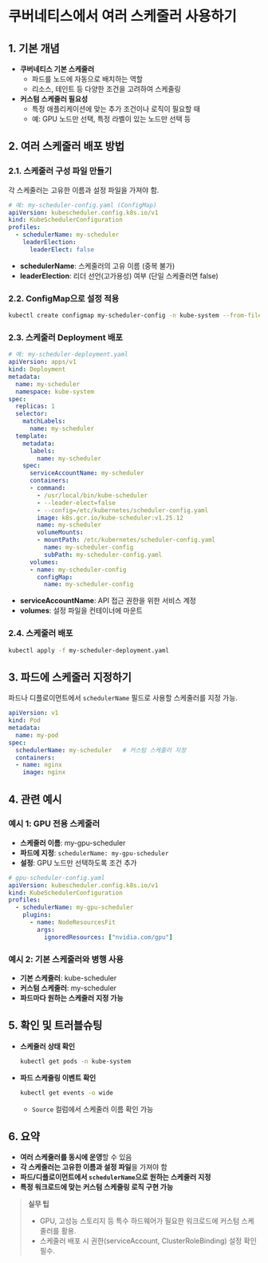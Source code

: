 
# 쿠버네티스에서 여러 스케줄러 사용하기

## 1. 기본 개념

- **쿠버네티스 기본 스케줄러**  
  - 파드를 노드에 자동으로 배치하는 역할  
  - 리소스, 테인트 등 다양한 조건을 고려하여 스케줄링
- **커스텀 스케줄러 필요성**  
  - 특정 애플리케이션에 맞는 추가 조건이나 로직이 필요할 때  
  - 예: GPU 노드만 선택, 특정 라벨이 있는 노드만 선택 등

## 2. 여러 스케줄러 배포 방법

### 2.1. 스케줄러 구성 파일 만들기

각 스케줄러는 고유한 이름과 설정 파일을 가져야 함.

```yaml
# 예: my-scheduler-config.yaml (ConfigMap)
apiVersion: kubescheduler.config.k8s.io/v1
kind: KubeSchedulerConfiguration
profiles:
  - schedulerName: my-scheduler
    leaderElection:
      leaderElect: false
```
- **schedulerName**: 스케줄러의 고유 이름 (중복 불가)
- **leaderElection**: 리더 선언(고가용성) 여부 (단일 스케줄러면 false)

### 2.2. ConfigMap으로 설정 적용

```bash
kubectl create configmap my-scheduler-config -n kube-system --from-file=my-scheduler-config.yaml
```

### 2.3. 스케줄러 Deployment 배포

```yaml
# 예: my-scheduler-deployment.yaml
apiVersion: apps/v1
kind: Deployment
metadata:
  name: my-scheduler
  namespace: kube-system
spec:
  replicas: 1
  selector:
    matchLabels:
      name: my-scheduler
  template:
    metadata:
      labels:
        name: my-scheduler
    spec:
      serviceAccountName: my-scheduler
      containers:
      - command:
        - /usr/local/bin/kube-scheduler
        - --leader-elect=false
        - --config=/etc/kubernetes/scheduler-config.yaml
        image: k8s.gcr.io/kube-scheduler:v1.25.12
        name: my-scheduler
        volumeMounts:
        - mountPath: /etc/kubernetes/scheduler-config.yaml
          name: my-scheduler-config
          subPath: my-scheduler-config.yaml
      volumes:
      - name: my-scheduler-config
        configMap:
          name: my-scheduler-config
```

- **serviceAccountName**: API 접근 권한을 위한 서비스 계정
- **volumes**: 설정 파일을 컨테이너에 마운트

### 2.4. 스케줄러 배포

```bash
kubectl apply -f my-scheduler-deployment.yaml
```

## 3. 파드에 스케줄러 지정하기

파드나 디플로이먼트에서 `schedulerName` 필드로 사용할 스케줄러를 지정 가능.

```yaml
apiVersion: v1
kind: Pod
metadata:
  name: my-pod
spec:
  schedulerName: my-scheduler   # 커스텀 스케줄러 지정
  containers:
  - name: nginx
    image: nginx
```

## 4. 관련 예시

### 예시 1: GPU 전용 스케줄러

- **스케줄러 이름**: my-gpu-scheduler
- **파드에 지정**: `schedulerName: my-gpu-scheduler`
- **설정**: GPU 노드만 선택하도록 조건 추가

```yaml
# gpu-scheduler-config.yaml
apiVersion: kubescheduler.config.k8s.io/v1
kind: KubeSchedulerConfiguration
profiles:
  - schedulerName: my-gpu-scheduler
    plugins:
      - name: NodeResourcesFit
        args:
          ignoredResources: ["nvidia.com/gpu"]
```

### 예시 2: 기본 스케줄러와 병행 사용

- **기본 스케줄러**: kube-scheduler
- **커스텀 스케줄러**: my-scheduler
- **파드마다 원하는 스케줄러 지정 가능**

## 5. 확인 및 트러블슈팅

- **스케줄러 상태 확인**
  ```bash
  kubectl get pods -n kube-system
  ```
- **파드 스케줄링 이벤트 확인**
  ```bash
  kubectl get events -o wide
  ```
  - `Source` 컬럼에서 스케줄러 이름 확인 가능

## 6. 요약

- **여러 스케줄러를 동시에 운영**할 수 있음
- **각 스케줄러는 고유한 이름과 설정 파일**을 가져야 함
- **파드/디플로이먼트에서 `schedulerName`으로 원하는 스케줄러 지정**
- **특정 워크로드에 맞는 커스텀 스케줄링 로직 구현 가능**

> **실무 팁**  
> - GPU, 고성능 스토리지 등 특수 하드웨어가 필요한 워크로드에 커스텀 스케줄러를 활용.
> - 스케줄러 배포 시 권한(serviceAccount, ClusterRoleBinding) 설정 확인 필수.
```
